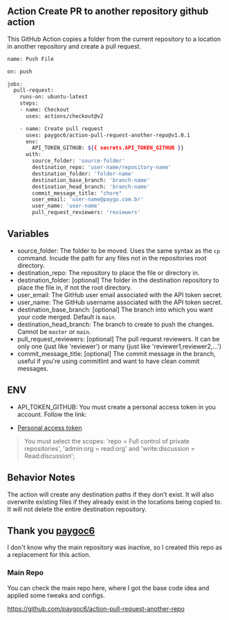 ## Action Create PR to another repository github action

This GitHub Action copies a folder from the current repository to a location in another repository and create a pull request.

```sh
name: Push File

on: push

jobs:
  pull-request:
    runs-on: ubuntu-latest
    steps:
    - name: Checkout
      uses: actions/checkout@v2

    - name: Create pull request
      uses: paygoc6/action-pull-request-another-repo@v1.0.1
      env:
        API_TOKEN_GITHUB: ${{ secrets.API_TOKEN_GITHUB }}
      with:
        source_folder: 'source-folder'
        destination_repo: 'user-name/repository-name'
        destination_folder: 'folder-name'
        destination_base_branch: 'branch-name'
        destination_head_branch: 'branch-name'
        commit_message_title: "chore"
        user_email: 'user-name@paygo.com.br'
        user_name: 'user-name'
        pull_request_reviewers: 'reviewers'
```

## Variables

- source_folder: The folder to be moved. Uses the same syntax as the `cp` command. Incude the path for any files not in the repositories root directory.
- destination_repo: The repository to place the file or directory in.
- destination_folder: [optional] The folder in the destination repository to place the file in, if not the root directory.
- user_email: The GitHub user email associated with the API token secret.
- user_name: The GitHub username associated with the API token secret.
- destination_base_branch: [optional] The branch into which you want your code merged. Default is `main`.
- destination_head_branch: The branch to create to push the changes. Cannot be `master` or `main`.
- pull_request_reviewers: [optional] The pull request reviewers. It can be only one (just like 'reviewer')
  or many (just like 'reviewer1,reviewer2,...')
- commit_message_title: [optional] The commit message in the branch, useful if you're using commitlint and want to have clean commit messages.

## ENV

- API_TOKEN_GITHUB: You must create a personal access token in you account. Follow the link:

* [Personal access token](https://docs.github.com/en/free-pro-team@latest/github/authenticating-to-github/creating-a-personal-access-token)

> You must select the scopes: 'repo = Full control of private repositories', 'admin:org = read:org' and 'write:discussion = Read:discussion';

## Behavior Notes

The action will create any destination paths if they don't exist. It will also overwrite existing files if they already exist in the locations being copied to. It will not delete the entire destination repository.

## Thank you [paygoc6](https://github.com/paygoc6)

I don't know why the main repository was inactive, so I created this repo as a replacement for this action.

### Main Repo

You can check the main repo here, where I got the base code idea and applied some tweaks and configs.

https://github.com/paygoc6/action-pull-request-another-repo
